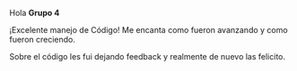 Hola **Grupo 4**

¡Excelente manejo de Código! Me encanta como fueron avanzando y como fueron creciendo.

Sobre el código les fui dejando feedback y realmente de nuevo las felicito.